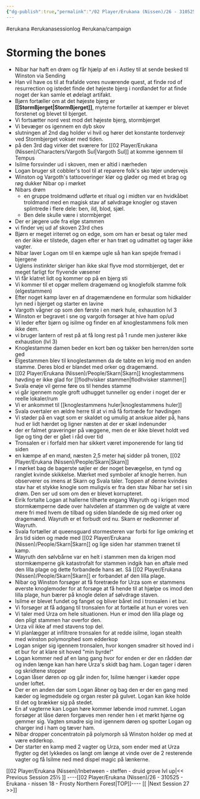 ```yaml
---
{"dg-publish":true,"permalink":"/02 Player/Erukana (Nissen)/26 - 310525 - Erukana - nissen 18 - Frosty Northern Forest/"}
---
```


#erukana #erukanasessionlog #erukana/campaign 

# Storming the bones 

- Nibar har haft en drøm og får hjælp af en i Astley til at sende besked til Winston via Sending 
- Han vil have os til at frafalde vores nuværende quest, at finde rod of resurrection og istedet finde det højeste bjerg i nordlandet for at finde noget der kan samle et ødelagt artifakt.
- Bjørn fortæller om at det højeste bjerg er **[[StormBjerget\|StormBjerget]]**, myterne fortæller at kæmper er blevet forstenet og blevet til bjerget. 
- Vi fortsætter nord vest mod det højeste bjerg, stormbjerget
- Vi bevæger os igennem en dyb skov 
- slutningen af 2nd dag holder vi hvil og hører det konstante tordenvejr ved Stormbjerget vokser med tiden. 
- på den 3rd dag virker det sværere for [[02 Player/Erukana (Nissen)/Characters/Vargoth Sul\|Vargoth Sul]] at komme igennem til Tempus 
- Isilme forsvinder ud i skoven, men er altid i nærheden 
- Logan bruger sit cobbler's tool til at reparere folk's sko tøjer undervejs
- Winston og Vargoth's tattooveringer klør og gløder og med et brag og røg dukker Nibar op i mørket 
- Nibars drøm
	- en gruppe troldmænd udførte et ritual og i midten var en hvidkåbet troldmand med en magisk stav af sølvdrage knogler og staven splintrede i flere dele: ben, ild, blod, sjæl.
	- Ben dele skulle være i stormbjerget 
- Der er jægere ude fra elge stammen 
- vi finder vej ud af skoven 23rd ches 
- Bjørn er meget iriterret og on edge, som om han er besat og taler med en der ikke er tilstede, dagen efter er han træt og udmattet og tager ikke vagter.
- Nibar laver Logan om til en kæmpe ugle så han kan spejde fremad i bjergene 
- Uglens instinkter skriger han ikke skal flyve mod stormbjerget, det er meget farligt for flyvende væsener
- Vi får klatret lidt og kommer op på en bjerg sti 
- Vi kommer til et opgør mellem dragemænd og knoglefolk stamme folk (elgestammen)
- Efter noget kamp laver en af dragemændene en formular som hidkalder lyn ned i bjerget og starter en lavine
- Vargoth vågner op som den første i en mørk hule, exhaustion lvl 3
- Winston er begravet i sne og vargoth forsøger at hive ham op/ud 
- Vi leder efter bjørn og isilme og finder en af knoglestammens folk men ikke dem.
- vi bruger lantern of rest på at få long rest på 1 runde men justerer ikke exhaustion (lvl 3)
- Knoglestamme damen beder en kort bøn og takker ben herren/den sorte ged 
- Elgestammen blev til knoglestammen da de tabte en krig mod en anden stamme. Deres blod er blandet med orker og dragemænd. 
- [[02 Player/Erukana (Nissen)/People/Skarn\|Skarn]] knoglestammens høvding er ikke glad for [[flodhvisker stammen\|flodhvisker stammen]] 
- Svala enøje vil gerne føre os til hendes stamme
- vi går igennem nogle groft udhugget tunneller og ender i noget der er reelle lokaler/rum 
- Vi er ankommet til [[knoglestammens huler\|knoglestammens huler]] 
- Svala overtaler en ældre herre til at vi må få fortræde for høvdingen 
- Vi støder på en vagt som er skaldet og umulig at anskue alder på, hans hud er lidt hærdet og ligner næsten at der er skæl indenunder 
- der er falmet graveringer på væggene, men de er ikke blevet holdt ved lige og ting der er gået i råd over tid 
- Tronsalen er i forfald men har sikkert været imponerende for lang tid siden 
- en kæmpe af en mand, næsten 2,5 meter høj sidder på tronen, [[02 Player/Erukana (Nissen)/People/Skarn\|Skarn]]
- I mørket bag de bagerste søjler er der noget bevægelse, en tynd og ranglet kvinde skikkelse. Mærket med symboler af knogle herren. hun observerer os imens at Skarn og Svala taler. Toppen af denne kvindes stav har et stykke knogle som muligvis er fra den stav Nibar har set i sin drøm. Den ser ud som om den er blevet korrupteret.
- Eirik fortalte Logan at hallerne tilhørte engang Wayruth og i krigen mod stormkæmperne døde over halvdelen af stammen og de valgte at være mere fri med hvem de tilbad og siden blandede de sig med orker og dragemænd.  Wayruth er et forbudt ord nu. Skarn er nedkommer af Wayruth. 
- Svala fortæller at queensguard stormesteren var forbi for lige omkring et års tid siden og møde med [[02 Player/Erukana (Nissen)/People/Skarn\|Skarn]] og lige siden har stammen trænet til kamp. 
- Wayruth den sølvbårne var en helt i stammen men da krigen mod stormkæmperne gik katastrofalt for stammen indgik han en aftale med den lilla plage og dette forbandede hans æt. Så [[02 Player/Erukana (Nissen)/People/Skarn\|Skarn]] er forbandet af den lilla plage. 
- Nibar og Winston forsøger at få foretræde for Urza som er stammens øverste knoglemoder for at forsøge at få hende til at hjælpe os imod den lilla plage, hun bærer på knogle delen af sølvdrage staven. 
- Isilme er blevet fundet og fanget og bliver båret ind i tronsalen i et bur. 
- Vi forsøger at få adgang til tronsalen for at fortælle at hun er vores ven 
- Vi taler med Urza om hele situationen. Hun er imod den lilla plage og den pligt stammen har overfor den. 
- Urza vil ikke af med stavens top del.
- Vi planlægger at infiltrere tronsalen for at redde isilme, logan stealth med winston polymorphed som edderkop
- Logan sniger sig igennem tronsalen, hvor kongen smadrer sit hoved ind i et bur for at klare sit hoved "min byrde!"
- Logan kommer ned af en lang gang hvor for enden er der en rådden dør og inden længe kan han høre Urza's skidt bag ham. Logan tager i døren og skridtene stopper
- Logan låser døren op og går inden for, Isilme hænger i kæder oppe under loftet.
- Der er en anden dør som Logan åbner og bag den er der en gang med kæder og legmedsdele og organ rester på gulvet. Logan kan ikke holde til det og brækker sig på stedet. 
- En af vagterne kan Logan høre kommer løbende imod rummet. Logan forsøger at låse døren forgæves men render hen i et mørkt hjørne og gemmer sig. Vagten smadre sig ind igennem døren og spotter Logan og charger ind i ham og tæver ham. 
- Nibar dropper concentratoin på polymorph så Winston holder op med at være edderkop.
- Der starter en kamp med 2 vagter og Urza, som ender med at Urza flygter og det lykkedes os langt om længe at vinde over de 2 resterende vagter og få Isilme ned med dispel magic på lænkerne. 








[[02 Player/Erukana (Nissen)/Inbetween - steffen - druid grove lvl up\|<< Previous Session 25½ ]] ----[[02 Player/Erukana (Nissen)/26 - 310525 - Erukana - nissen 18 - Frosty Northern Forest\|TOP]]----  [[ \|Next Session 27  >>]]